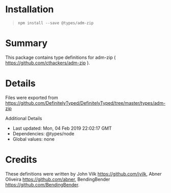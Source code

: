 # Installation
> `npm install --save @types/adm-zip`

# Summary
This package contains type definitions for adm-zip ( https://github.com/cthackers/adm-zip ).

# Details
Files were exported from https://github.com/DefinitelyTyped/DefinitelyTyped/tree/master/types/adm-zip

Additional Details
 * Last updated: Mon, 04 Feb 2019 22:02:17 GMT
 * Dependencies: @types/node
 * Global values: none

# Credits
These definitions were written by John Vilk <https://github.com/jvilk>, Abner Oliveira <https://github.com/abner>, BendingBender <https://github.com/BendingBender>.

